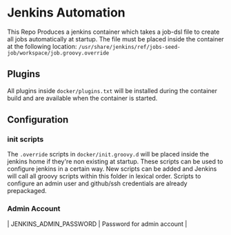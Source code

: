 # Jenkins Automation

This Repo Produces a jenkins container which takes a job-dsl file to create all
jobs automatically at startup. The file must be placed inside the container at
the following location:
`/usr/share/jenkins/ref/jobs-seed-job/workspace/job.groovy.override`

## Plugins

All plugins inside `docker/plugins.txt` will be installed during the
container build and are available when the container is started.

## Configuration

### init scripts

The `.override` scripts in `docker/init.groovy.d` will be placed inside 
the jenkins home if they're non existing at startup. These scripts can be used 
to configure jenkins in a certain way. New scripts can be added and Jenkins 
will call all groovy scripts within this folder in lexical order. Scripts to
configure an admin user and github/ssh credentials are already prepackaged.

### Admin Account

| JENKINS_ADMIN_PASSWORD | Password for admin account |
